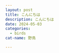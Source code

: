 ```yaml
---
layout: post
title: こんにちは
description: こんにちは
date: 2024-05-03
categories: 
  - birds
cat-name: 野鳥

---
```

